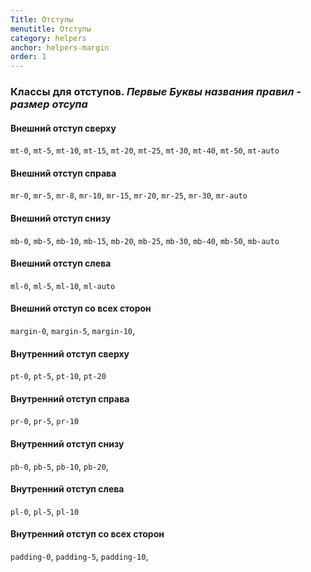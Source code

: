```yaml
---
Title: Отступы
menutitle: Отступы
category: helpers
anchor: helpers-margin
order: 1
---
```


### Классы для отступов. _Первые Буквы названия правил - размер отсупа_

#### Внешний отступ сверху

`mt-0`, `mt-5`, `mt-10`, `mt-15`, `mt-20`, `mt-25`, `mt-30`, `mt-40`, `mt-50`, `mt-auto`

#### Внешний отступ справа

`mr-0`, `mr-5`, `mr-8`, `mr-10`, `mr-15`, `mr-20`, `mr-25`, `mr-30`, `mr-auto`

#### Внешний отступ снизу

`mb-0`, `mb-5`, `mb-10`, `mb-15`, `mb-20`, `mb-25`, `mb-30`, `mb-40`, `mb-50`, `mb-auto`

#### Внешний отступ слева

`ml-0`, `ml-5`, `ml-10`, `ml-auto`
#### Внешний отступ со всех сторон
`margin-0`, `margin-5`, `margin-10`,
#### Внутренний отступ сверху

`pt-0`, `pt-5`, `pt-10`, `pt-20`

#### Внутренний отступ справа

`pr-0`, `pr-5`, `pr-10`

#### Внутренний отступ снизу

`pb-0`, `pb-5`, `pb-10`, `pb-20`,

#### Внутренний отступ слева

`pl-0`, `pl-5`, `pl-10`

#### Внутренний отступ со всех сторон
`padding-0`, `padding-5`, `padding-10`,